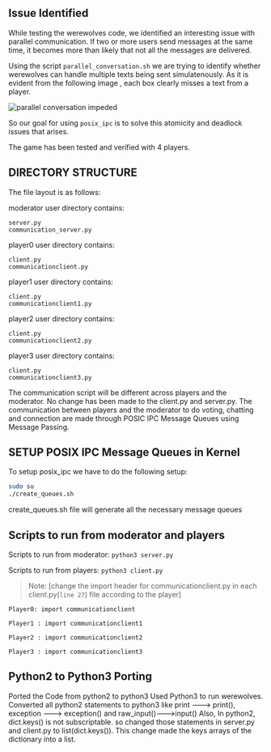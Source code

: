 ## Issue Identified

While testing the werewolves code, we identified an interesting issue with parallel communication. If two or more users send messages at the same time, it becomes more than likely that not all the messages are delivered.

Using the script `parallel_conversation.sh` we are trying to identify whether werewolves can handle multiple texts being sent simulatenously. As it is evident from the following image , each box clearly misses a text from a player.

![parallel conversation impeded](https://github.com/BiprarshiD/AOS-backup/assets/46216520/a630c5fd-bff7-475b-b9d9-5a7e8fec6fe1)


So our goal for using `posix_ipc` is to solve this atomicity and deadlock issues that arises.

The game has been tested and verified with 4 players.

## DIRECTORY STRUCTURE

The file layout is as follows:

moderator user directory contains:

```
server.py
communication_server.py
```

player0 user directory contains:
```
client.py
communicationclient.py
```

player1 user directory contains:
```
client.py
communicationclient1.py
```

player2 user directory contains:
```
client.py
communicationclient2.py
```

player3 user directory contains:
```
client.py
communicationclient3.py
```

The communication script will be different across players and the moderator. No change has been made to the client.py and server.py. The communication between
players and the moderator to do voting, chatting and connection are made through POSIC IPC Message Queues using Message Passing.

## SETUP POSIX IPC Message Queues in Kernel

To setup posix_ipc we have to do the following setup:
```bash
sudo su
./create_queues.sh
```
create_queues.sh file will generate all the necessary message queues

## Scripts to run from moderator and players

Scripts to run from moderator:
`python3 server.py`

Scripts to run from players:
`python3 client.py`

>Note: [change the import header for communicationclient.py in each client.py(`line 27`) file according to the player]

```
Player0: import communicationclient
```
```
Player1 : import communicationclient1
```
```
Player2 : import communicationclient2
```
```
Player3 : import communicationclient3
```

## Python2 to Python3 Porting

Ported the Code from python2 to python3
Used Python3 to run werewolves. Converted all python2 statements to python3 like print ---> print(), exception ---> exception() and raw_input()--->input()
Also, In python2, dict.keys() is not subscriptable. so changed those statements in server.py and client.py to list(dict.keys()). This change made the keys arrays of the dictionary into a list.
